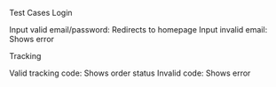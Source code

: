 Test Cases
Login

Input valid email/password: Redirects to homepage
Input invalid email: Shows error

Tracking

Valid tracking code: Shows order status
Invalid code: Shows error
